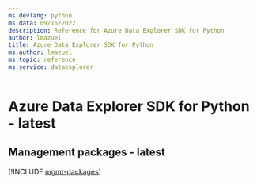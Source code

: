 ```yaml
---
ms.devlang: python
ms.data: 09/16/2022
description: Reference for Azure Data Explorer SDK for Python
author: lmazuel
title: Azure Data Explorer SDK for Python
ms.author: lmazuel
ms.topic: reference
ms.service: dataexplorer
---
```

# Azure Data Explorer SDK for Python - latest

## Management packages - latest
[!INCLUDE [mgmt-packages](data-explorer-mgmt-index.md)]